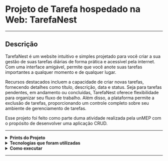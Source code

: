# Projeto de Tarefa hospedado na Web: TarefaNest

---

## Descrição

TarefaNest é um website intuitivo e simples projetado para você criar a sua gestão de suas tarefas diárias de forma prática e acessível pela internet. Com uma interface amigável, permite que você anote suas tarefas importantes a qualquer momento e de qualquer lugar.

Recursos destacados incluem a capacidade de criar novas tarefas, fornecendo detalhes como título, descrição, data e status. Seja para tarefas pendentes, em andamento ou concluídas, TarefaNest oferece flexibilidade para organizar seu fluxo de trabalho. Além disso, a plataforma permite a exclusão de tarefas, proporcionando um controle completo sobre seu ambiente de gerenciamento de tarefas.

Esse projeto foi feito como parte duma atividade realizada pela unMEP com o propósito de desenvolver uma aplicação CRUD.

---

<details>
  <summary> <b> Prints do Projeto </b> </summary>
<p>

Página home:

![Web 1](https://github.com/Dom-Luiz-III/projeto_unmep/blob/main/papelada/prints/home.png)

Adicionar tarefas:

![Web 1](https://github.com/Dom-Luiz-III/projeto_unmep/blob/main/papelada/prints/criar.png)

Tarefas armazenadas:

![Web 1](https://github.com/Dom-Luiz-III/projeto_unmep/blob/main/papelada/prints/tarefas.png)

Página do administrador:

![Web 1](https://github.com/Dom-Luiz-III/projeto_unmep/blob/main/papelada/prints/admin.png)

Versão mobile:

![Web 1](https://github.com/Dom-Luiz-III/projeto_unmep/blob/main/papelada/prints/mobile.png)

![Web 1](https://github.com/Dom-Luiz-III/projeto_unmep/blob/main/papelada/prints/mobile2.jpg)

</p>
</details>

<details>
  <summary> <b> Tecnologias que foram utilizadas </b> </summary>
<p>

- Python para Back End
- HTML - CSS para Front
- Django para CRUD, integração e criação de sites
- Bootstrap como framework Front End
- SQlite como linguagem de Banco de Dados
- Heroku CLI para hospedagem Web

</p>
</details>

<details>
  <summary> <b> Como executar </b> </summary>
<p>

Instale o Python pelo computador e alguma IDE para usá-lo (pode ser o PyCharm ou VS Code), acessando o terminal Python, instale esses programas através do comando "pip install" e o nome dele:

- Django
- gunicorn
- pytz
- sqlparse
- whitenoise

Com tudo instalado, execute o comando "python manage.py runserver" pelo terminal python, se tudo der certo ele vai criar algo como "Starting development server at <http://127.0.0.1:7000/>" e com o link HTTP você consegue acessar o site.

</p>
</details>

---
